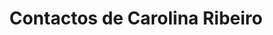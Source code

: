 ---
title: Contactos de Carolina Ribeiro
authors:
  name: Carolina Ribeiro
  title: Fundadora
  url: https://pt-pt.facebook.com/
  image_url: https://thumbs.dreamstime.com/b/engenheiro-mec%C3%A2nico-29185768.jpg
---